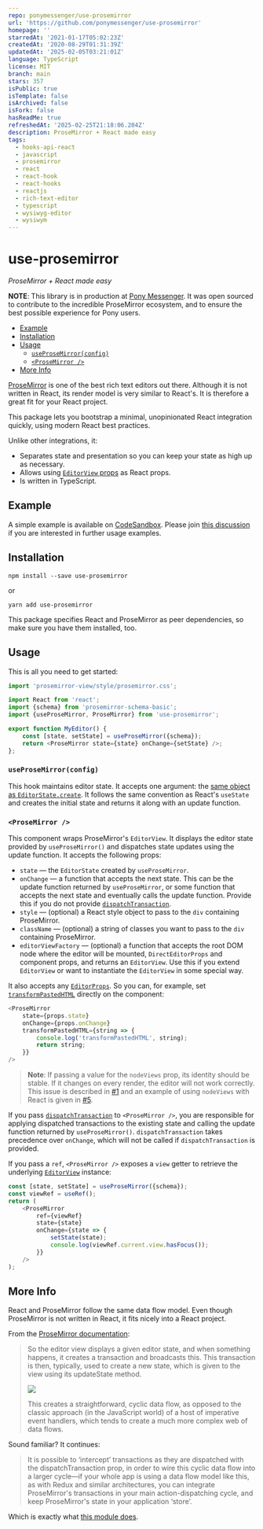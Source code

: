 ```yaml
---
repo: ponymessenger/use-prosemirror
url: 'https://github.com/ponymessenger/use-prosemirror'
homepage: ''
starredAt: '2021-01-17T05:02:23Z'
createdAt: '2020-08-29T01:31:39Z'
updatedAt: '2025-02-05T03:21:01Z'
language: TypeScript
license: MIT
branch: main
stars: 357
isPublic: true
isTemplate: false
isArchived: false
isFork: false
hasReadMe: true
refreshedAt: '2025-02-25T21:18:06.204Z'
description: ProseMirror + React made easy
tags:
  - hooks-api-react
  - javascript
  - prosemirror
  - react
  - react-hook
  - react-hooks
  - reactjs
  - rich-text-editor
  - typescript
  - wysiwyg-editor
  - wysiwym
---
```


# use-prosemirror

_ProseMirror + React made easy_

**NOTE**: This library is in production at [Pony
Messenger](https://www.ponymessenger.com/). It was open
sourced to contribute to the incredible ProseMirror
ecosystem, and to ensure the best possible experience for
Pony users.

- [Example](#example)
- [Installation](#installation)
- [Usage](#usage)
  - [`useProseMirror(config)`](#useprosemirrorconfig)
  - [`<ProseMirror />`](#prosemirror-)
- [More Info](#more-info)

[ProseMirror](https://prosemirror.net/) is one of the best rich
text editors out there. Although it is not written in React, its
render model is very similar to React's. It is therefore a great
fit for your React project.

This package lets you bootstrap a minimal, unopinionated React
integration quickly, using modern React best practices.

Unlike other integrations, it:

-   Separates state and presentation so you can keep your state
    as high up as necessary.
-   Allows using [`EditorView` props](https://prosemirror.net/docs/ref/#view.Props)
    as React props.
-   Is written in TypeScript.

## Example

A simple example is available on
[CodeSandbox](https://codesandbox.io/s/use-prosemirror-basic-example-nie7f?file=/src/App.tsx).
Please join [this discussion](https://github.com/dminkovsky/use-prosemirror/discussions/8) if
you are interested in further usage examples.

## Installation

```
npm install --save use-prosemirror
```

or

```
yarn add use-prosemirror
```

This package specifies React and ProseMirror as peer dependencies,
so make sure you have them installed, too.

## Usage

This is all you need to get started:

```javascript
import 'prosemirror-view/style/prosemirror.css';

import React from 'react';
import {schema} from 'prosemirror-schema-basic';
import {useProseMirror, ProseMirror} from 'use-prosemirror';

export function MyEditor() {
    const [state, setState] = useProseMirror({schema});
    return <ProseMirror state={state} onChange={setState} />;
};
```

### `useProseMirror(config)`

This hook maintains editor state. It accepts one argument: the
[same object as
`EditorState.create`](https://prosemirror.net/docs/ref/#state.EditorState%5Ecreate).
It follows the same convention as React's `useState` and creates
the initial state and returns it along with an update function.

### `<ProseMirror />`

This component wraps ProseMirror's `EditorView`. It displays the
editor state provided by `useProseMirror()` and dispatches state
updates using the update function. It accepts the following props:

-   `state` — the `EditorState` created by `useProseMirror`.
-   `onChange` — a function that accepts the next state. This can be
    the update function returned by `useProseMirror`, or some function
    that accepts the next state and eventually calls the update
    function. Provide this if you do not provide
    [`dispatchTransaction`](https://prosemirror.net/docs/ref/#view.DirectEditorProps.dispatchTransaction).
-   `style` — (optional) a React style object to pass to the `div` containing ProseMirror.
-   `className` — (optional) a string of classes you want to pass to the `div` containing ProseMirror.
-   `editorViewFactory` — (optional) a function that accepts the root
    DOM node where the editor will be mounted, `DirectEditorProps` and
    component props, and returns an `EditorView`. Use this if you extend
    `EditorView` or want to instantiate the `EditorView` in some special way.

It also accepts any
[`EditorProps`](https://prosemirror.net/docs/ref/#view.EditorProps).
So you can, for example, set
[`transformPastedHTML`](https://prosemirror.net/docs/ref/#view.EditorProps.transformPastedHTML)
directly on the component:

```javascript
<ProseMirror
    state={props.state}
    onChange={props.onChange}
    transformPastedHTML={string => {
        console.log('transformPastedHTML', string);
        return string;
    }}
/>
```

<blockquote>

**Note**: If passing a value for the `nodeViews` prop, its identity
should be stable. If it changes on every render, the editor will
not work correctly. This issue is described in
[#1](https://github.com/dminkovsky/use-prosemirror/issues/1#issue-696086919)
and an example of using `nodeViews` with React is given in
[#5](https://github.com/dminkovsky/use-prosemirror/issues/5#issuecomment-769510937).

</blockquote>

If you pass
[`dispatchTransaction`](https://prosemirror.net/docs/ref/#view.DirectEditorProps.dispatchTransaction)
to `<ProseMirror />`, you are responsible for applying dispatched
transactions to the existing state and calling the update function
returned by `useProseMirror()`. `dispatchTransaction` takes
precedence over `onChange`, which will not be called if
`dispatchTransaction` is provided.

If you pass a `ref`, `<ProseMirror />` exposes a `view` getter to retrieve the underlying [`EditorView`](https://prosemirror.net/docs/ref/#view.EditorView) instance:

```javascript
const [state, setState] = useProseMirror({schema});
const viewRef = useRef();
return (
    <ProseMirror
        ref={viewRef}
        state={state}
        onChange={state => {
            setState(state);
            console.log(viewRef.current.view.hasFocus());
        }}
    />
);
```

## More Info

React and ProseMirror follow the same data flow model. Even though
ProseMirror is not written in React, it fits nicely into a React
project.

From the [ProseMirror documentation](https://prosemirror.net/docs/guide/#view):

> So the editor view displays a given editor state, and when
> something happens, it creates a transaction and broadcasts this.
> This transaction is then, typically, used to create a new state,
> which is given to the view using its updateState method.
>
> <img src="./prosemirror-data-flow.png">
>
> This creates a straightforward, cyclic data flow, as opposed to
> the classic approach (in the JavaScript world) of a host of
> imperative event handlers, which tends to create a much more
> complex web of data flows.

Sound familiar? It continues:

> It is possible to ‘intercept’ transactions as they are dispatched
> with the dispatchTransaction prop, in order to wire this cyclic
> data flow into a larger cycle—if your whole app is using a data
> flow model like this, as with Redux and similar architectures, you
> can integrate ProseMirror's transactions in your main
> action-dispatching cycle, and keep ProseMirror's state in your
> application ‘store’.

Which is exactly what [this module does](src/ProseMirror.tsx).
